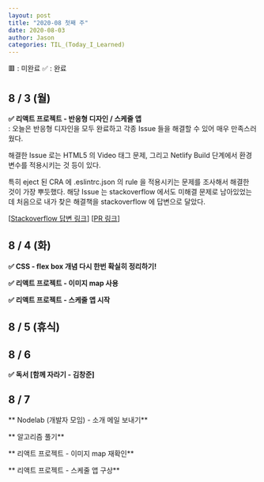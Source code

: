 ```yaml
---
layout: post
title: "2020-08 첫째 주"
date: 2020-08-03
author: Jason
categories: TIL_(Today_I_Learned)
---
```


🟥 : 미완료
✅ : 완료

## 8 / 3 (월)

**✅ 리액트 프로젝트 - 반응형 디자인 / 스케줄 앱**  
 : 오늘은 반응형 디자인을 모두 완료하고 각종 Issue 들을 해결할 수 있어 매우 만족스러웠다.

해결한 Issue 로는 HTML5 의 Video 태그 문제, 그리고 Netlify Build 단계에서 환경변수를 적용시키는 것 등이 있다.

특히 eject 된 CRA 에 .eslintrc.json 의 rule 을 적용시키는 문제를 조사해서 해결한 것이 가장 뿌듯했다. 해당 Issue 는 stackoverflow 에서도 미해결 문제로 남아있었는데 처음으로 내가 찾은 해결책을 stackoverflow 에 답변으로 달았다.

[[Stackoverflow 답변 링크](https://stackoverflow.com/a/63224915/11717184)]
[[PR 링크](https://github.com/seong7/jinstagram-client/pull/31)]

## 8 / 4 (화)

**✅ CSS - flex box 개념 다시 한번 확실히 정리하기!**

**✅ 리액트 프로젝트 - 이미지 map 사용**

**✅ 리액트 프로젝트 - 스케줄 앱 시작**

## 8 / 5 (휴식)

## 8 / 6

**✅ 독서 [함께 자라기 - 김창준]**

## 8 / 7

** Nodelab (개발자 모임) - 소개 메일 보내기**

** 알고리즘 풀기**

** 리액트 프로젝트 - 이미지 map 재확인**

** 리액트 프로젝트 - 스케줄 앱 구상**
